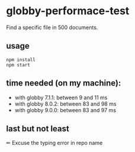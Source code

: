 # globby-performace-test

Find a specific file in 500 documents.

## usage

```
npm install
npm start
```

## time needed (on my machine):

* with globby 7.1.1: between 9 and 11 ms
* with globby 8.0.2: between 83 and 98 ms
* with globby 9.0.0: between 83 and 97 ms

## last but not least

✏ Excuse the typing error in repo name
